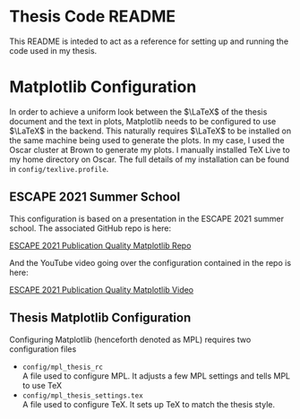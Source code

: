 # Thesis Code README

This README is inteded to act as a reference for setting up and running
the code used in my thesis.

# Matplotlib Configuration

In order to achieve a uniform look between the $\LaTeX$ of the thesis document
and the text in plots, Matplotlib needs to be configured to use $\LaTeX$ in
the backend. This naturally requires $\LaTeX$ to be installed on the same
machine being used to generate the plots. In my case, I used the Oscar cluster
at Brown to generate my plots. I manually installed TeX Live to my home directory on Oscar. The full details of my installation can be found in `config/texlive.profile`.

## ESCAPE 2021 Summer School

This configuration is based on a presentation in the ESCAPE 2021 summer school.
The associated GitHub repo is here:

[ESCAPE 2021 Publication Quality Matplotlib Repo](https://github.com/escape2020/school2021/tree/main/matplotlib-publication-quality)

And the YouTube video going over the configuration contained in the repo 
is here:

[ESCAPE 2021 Publication Quality Matplotlib Video](https://www.youtube.com/watch?v=gfr2wzCOQYc)

## Thesis Matplotlib Configuration

Configuring Matplotlib (henceforth denoted as MPL) requires two configuration
files
* `config/mpl_thesis_rc`  
A file used to configure MPL. It adjusts a few MPL settings and tells MPL to use
TeX
* `config/mpl_thesis_settings.tex`  
A file used to configure TeX. It sets up TeX to match the thesis style. 